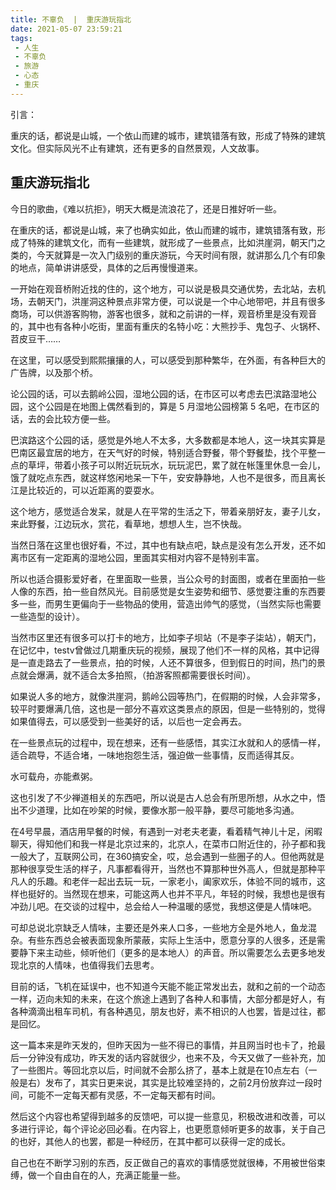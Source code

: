 ```yaml
---
title: 不辜负  |  重庆游玩指北
date: 2021-05-07 23:59:21
tags: 
 - 人生
 - 不辜负
 - 旅游
 - 心态
 - 重庆
---
```



引言：

重庆的话，都说是山城，一个依山而建的城市，建筑错落有致，形成了特殊的建筑文化。但实际风光不止有建筑，还有更多的自然景观，人文故事。

## 重庆游玩指北

今日的歌曲，《难以抗拒》，明天大概是流浪花了，还是日推好听一些。

在重庆的话，都说是山城，来了也确实如此，依山而建的城市，建筑错落有致，形成了特殊的建筑文化，而有一些建筑，就形成了一些景点，比如洪崖洞，朝天门之类的，今天就算是一次入门级别的重庆游玩，今天时间有限，就讲那么几个有印象的地点，简单讲讲感受，具体的之后再慢慢道来。

一开始在观音桥附近找的住的，这个地方，可以说是极具交通优势，去北站，去机场，去朝天门，洪崖洞这种景点非常方便，可以说是一个中心地带吧，并且有很多商场，可以供游客购物，游客也很多，就和之前讲的一样，观音桥里是没有观音的，其中也有各种小吃街，里面有重庆的名特小吃：大熊抄手、鬼包子、火锅杯、苕皮豆干……

在这里，可以感受到熙熙攘攘的人，可以感受到那种繁华，在外面，有各种巨大的广告牌，以及那个桥。

论公园的话，可以去鹅岭公园，湿地公园的话，在市区可以考虑去巴滨路湿地公园，这个公园是在地图上偶然看到的，算是 5 月湿地公园榜第 5 名吧，在市区的话，去的会比较方便一些。

巴滨路这个公园的话，感觉是外地人不太多，大多数都是本地人，这一块其实算是巴南区最宜居的地方，在天气好的时候，特别适合野餐，带个野餐垫，找个平整一点的草坪，带着小孩子可以附近玩玩水，玩玩泥巴，累了就在帐篷里休息一会儿，饿了就吃点东西，就这样悠闲地呆一下午，安安静静地，人也不是很多，而且离长江是比较近的，可以近距离的耍耍水。

这个地方，感觉适合发呆，就是人在平常的生活之下，带着亲朋好友，妻子儿女，来此野餐，江边玩水，赏花，看草地，想想人生，岂不快哉。

当然日落在这里也很好看，不过，其中也有缺点吧，缺点是没有怎么开发，还不如离市区有一定距离的湿地公园，里面其实相对内容不是特别丰富。

所以也适合摄影爱好者，在里面取一些景，当公众号的封面图，或者在里面拍一些人像的东西，拍一些自然风光。目前感觉是女生姿势和细节、感觉要注重的东西要多一些，而男生更偏向于一些物品的使用，营造出帅气的感觉，（当然实际也需要一些造型的设计）。

当然市区里还有很多可以打卡的地方，比如李子坝站（不是李子柒站），朝天门，在记忆中，testv曾做过几期重庆玩的视频，展现了他们不一样的风格，其中记得是一直走路去了一些景点，拍的时候，人还不算很多，但到假日的时间，热门的景点就会爆满，就不适合太多拍照，（拍游客照都需要很长时间）。

如果说人多的地方，就像洪崖洞，鹅岭公园等热门，在假期的时候，人会非常多，较平时要爆满几倍，这也是一部分不喜欢这类景点的原因，但是一些特别的，觉得如果值得去，可以感受到一些美好的话，以后也一定会再去。

在一些景点玩的过程中，现在想来，还有一些感悟，其实江水就和人的感情一样，适合疏导，不适合堵，一味地抱怨生活，强迫做一些事情，反而适得其反。

水可载舟，亦能煮粥。

这也引发了不少禅道相关的东西吧，所以说是古人总会有所思所想，从水之中，悟出不少道理，比如在吵架的时候，要像水那一般平静，要尽可能地多沟通。

在4号早晨，酒店用早餐的时候，有遇到一对老夫老妻，看着精气神儿十足，闲暇聊天，得知他们和我一样是北京过来的，北京人，在菜市口附近住的，孙子都和我一般大了，互联网公司，在360搞安全，哎，总会遇到一些圈子的人。但他两就是那种很享受生活的样子，凡事都看得开，当然也不算那种世外高人，但就是那种平凡人的乐趣。和老伴一起出去玩一玩，一家老小，阖家欢乐，体验不同的城市，这样也挺好的。当然现在想来，可能这两人也并不平凡，年轻的时候，我想也是很有冲劲儿吧。在交谈的过程中，总会给人一种温暖的感觉，我想这便是人情味吧。

可却总说北京缺乏人情味，主要还是外来人口多，一些地方全是外地人，鱼龙混杂。有些东西总会被表面现象所蒙蔽，实际上生活中，愿意分享的人很多，还是需要静下来主动些，倾听他们（更多的是本地人）的声音。所以需要怎么去更多地发现北京的人情味，也值得我们去思考。

目前的话，飞机在延误中，也不知道今天能不能正常发出去，就和之前的一个动态一样，迈向未知的未来，在这个旅途上遇到了各种人和事情，大部分都是好人，有各种滴滴出租车司机，有各种遇见，朋友也好，素不相识的人也罢，皆是过往，都是回忆。

这一篇本来是昨天发的，但昨天因为一些不得已的事情，并且网当时也卡了，抢最后一分钟没有成功，昨天发的话内容就很少，也来不及，今天又做了一些补充，加了一些图片。等回北京以后，时间就不会那么挤了，基本上就是在10点左右（一般是右）发布了，其实日更来说，其实是比较难坚持的，之前2月份放弃过一段时间，可能不一定每天都有灵感，不一定每天都有时间。

然后这个内容也希望得到越多的反馈吧，可以提一些意见，积极改进和改善，可以多进行评论，每个评论必回必看。在内容上，也更愿意倾听更多的故事，关于自己的也好，其他人的也罢，都是一种经历，在其中都可以获得一定的成长。

自己也在不断学习别的东西，反正做自己的喜欢的事情感觉就很棒，不用被世俗束缚，做一个自由自在的人，充满正能量一些。
